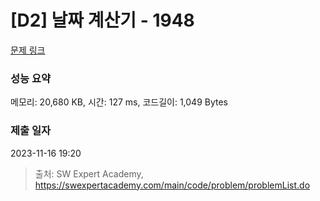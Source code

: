 # [D2] 날짜 계산기 - 1948 

[문제 링크](https://swexpertacademy.com/main/code/problem/problemDetail.do?contestProbId=AV5PnnU6AOsDFAUq) 

### 성능 요약

메모리: 20,680 KB, 시간: 127 ms, 코드길이: 1,049 Bytes

### 제출 일자

2023-11-16 19:20



> 출처: SW Expert Academy, https://swexpertacademy.com/main/code/problem/problemList.do